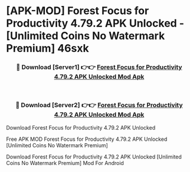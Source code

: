 # [APK-MOD] Forest  Focus for Productivity 4.79.2 APK Unlocked - [Unlimited Coins No Watermark Premium] 46sxk



<div align="center">
<h3>🔴 Download [Server1] 👉👉 <a href="https://momento.my/?title=Forest__Focus_for_Productivity_4.79.2_APK_Unlocked">Forest  Focus for Productivity 4.79.2 APK Unlocked Mod Apk</a></h3><br>

<h3>🔴 Download [Server2] 👉👉 <a href="https://momento.my/?title=Forest__Focus_for_Productivity_4.79.2_APK_Unlocked">Forest  Focus for Productivity 4.79.2 APK Unlocked Mod Apk</a></h3>
</div>



Download Forest  Focus for Productivity 4.79.2 APK Unlocked 

Free APK MOD Forest  Focus for Productivity 4.79.2 APK Unlocked [Unlimited Coins No Watermark Premium]

Download Forest  Focus for Productivity 4.79.2 APK Unlocked [Unlimited Coins No Watermark Premium] Mod For Android
